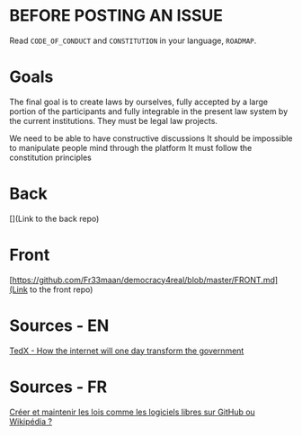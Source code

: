 # BEFORE POSTING AN ISSUE 
Read `CODE_OF_CONDUCT` and `CONSTITUTION` in your language, `ROADMAP`.

# Goals
The final goal is to create laws by ourselves, fully accepted by a large portion of the participants and fully integrable in the present law system by the current institutions.
They must be legal law projects.

We need to be able to have constructive discussions 
It should be impossible to manipulate people mind through the platform
It must follow the constitution principles

# Back
[](Link to the back repo)

# Front
[https://github.com/Fr33maan/democracy4real/blob/master/FRONT.md](Link to the front repo)

# Sources - EN
[TedX - How the internet will one day transform the government](https://www.ted.com/talks/clay_shirky_how_the_internet_will_one_day_transform_government)

# Sources - FR
[Créer et maintenir les lois comme les logiciels libres sur GitHub ou Wikipédia ?](https://framablog.org/2012/10/02/politique-logiciel-libre-github/)
